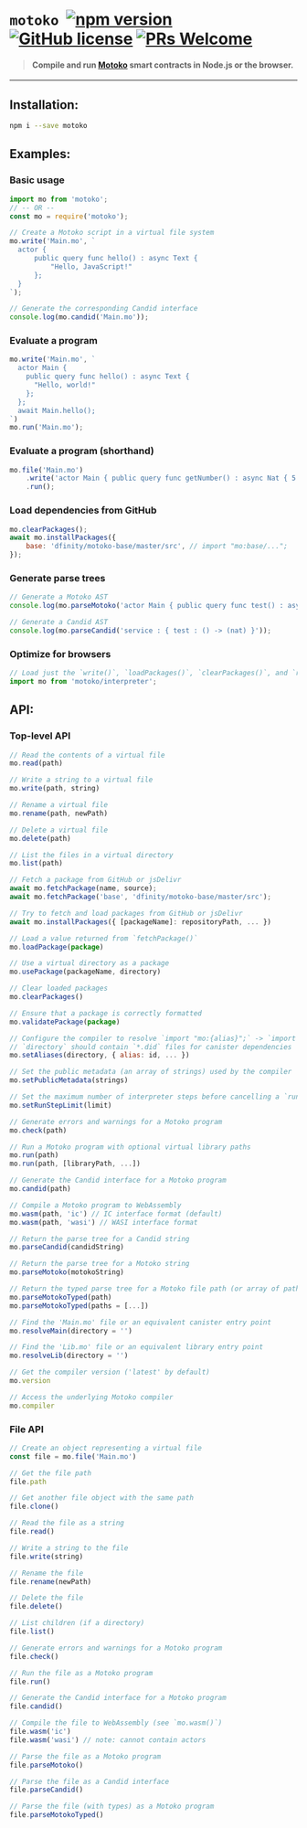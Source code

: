 
# `motoko` &nbsp;[![npm version](https://img.shields.io/npm/v/motoko.svg?logo=npm)](https://www.npmjs.com/package/motoko) [![GitHub license](https://img.shields.io/badge/license-Apache%202.0-blue.svg)](https://opensource.org/licenses/Apache-2.0) [![PRs Welcome](https://img.shields.io/badge/PRs-welcome-brightgreen.svg)](https://github.com/dfinity/motoko/issues)

> #### Compile and run [Motoko](https://smartcontracts.org/) smart contracts in Node.js or the browser.

---

## Installation:

```sh
npm i --save motoko
```

## Examples:

### Basic usage

```js
import mo from 'motoko';
// -- OR --
const mo = require('motoko');

// Create a Motoko script in a virtual file system
mo.write('Main.mo', `
  actor {
      public query func hello() : async Text {
          "Hello, JavaScript!"
      };
  }
`);

// Generate the corresponding Candid interface
console.log(mo.candid('Main.mo'));
```

### Evaluate a program

```js
mo.write('Main.mo', `
  actor Main {
    public query func hello() : async Text {
      "Hello, world!"
    };
  };
  await Main.hello();
`)
mo.run('Main.mo');
```

### Evaluate a program (shorthand)

```js
mo.file('Main.mo')
    .write('actor Main { public query func getNumber() : async Nat { 5 } }')
    .run();
```

### Load dependencies from GitHub

```js
mo.clearPackages();
await mo.installPackages({
    base: 'dfinity/motoko-base/master/src', // import "mo:base/...";
});
```

### Generate parse trees

```js
// Generate a Motoko AST
console.log(mo.parseMotoko('actor Main { public query func test() : async Nat { 123 } }'));

// Generate a Candid AST
console.log(mo.parseCandid('service : { test : () -> (nat) }'));
```

### Optimize for browsers

```js
// Load just the `write()`, `loadPackages()`, `clearPackages()`, and `run()`, operations for a smaller file size:
import mo from 'motoko/interpreter';
```

## API:

### Top-level API

```js
// Read the contents of a virtual file
mo.read(path)

// Write a string to a virtual file
mo.write(path, string)

// Rename a virtual file
mo.rename(path, newPath)

// Delete a virtual file
mo.delete(path)

// List the files in a virtual directory
mo.list(path)

// Fetch a package from GitHub or jsDelivr
await mo.fetchPackage(name, source);
await mo.fetchPackage('base', 'dfinity/motoko-base/master/src');

// Try to fetch and load packages from GitHub or jsDelivr
await mo.installPackages({ [packageName]: repositoryPath, ... })

// Load a value returned from `fetchPackage()`
mo.loadPackage(package)

// Use a virtual directory as a package
mo.usePackage(packageName, directory)

// Clear loaded packages
mo.clearPackages()

// Ensure that a package is correctly formatted
mo.validatePackage(package)

// Configure the compiler to resolve `import "mo:{alias}";` -> `import "canister:{id}";`
// `directory` should contain `*.did` files for canister dependencies
mo.setAliases(directory, { alias: id, ... })

// Set the public metadata (an array of strings) used by the compiler
mo.setPublicMetadata(strings)

// Set the maximum number of interpreter steps before cancelling a `run()` invocation
mo.setRunStepLimit(limit)

// Generate errors and warnings for a Motoko program
mo.check(path)

// Run a Motoko program with optional virtual library paths
mo.run(path)
mo.run(path, [libraryPath, ...])

// Generate the Candid interface for a Motoko program
mo.candid(path)

// Compile a Motoko program to WebAssembly
mo.wasm(path, 'ic') // IC interface format (default)
mo.wasm(path, 'wasi') // WASI interface format

// Return the parse tree for a Candid string
mo.parseCandid(candidString)

// Return the parse tree for a Motoko string
mo.parseMotoko(motokoString)

// Return the typed parse tree for a Motoko file path (or array of paths)
mo.parseMotokoTyped(path)
mo.parseMotokoTyped(paths = [...])

// Find the 'Main.mo' file or an equivalent canister entry point
mo.resolveMain(directory = '')

// Find the 'Lib.mo' file or an equivalent library entry point
mo.resolveLib(directory = '')

// Get the compiler version ('latest' by default)
mo.version

// Access the underlying Motoko compiler
mo.compiler
```

### File API

```js
// Create an object representing a virtual file
const file = mo.file('Main.mo')

// Get the file path
file.path

// Get another file object with the same path
file.clone()

// Read the file as a string
file.read()

// Write a string to the file
file.write(string)

// Rename the file
file.rename(newPath)

// Delete the file
file.delete()

// List children (if a directory)
file.list()

// Generate errors and warnings for a Motoko program
file.check()

// Run the file as a Motoko program
file.run()

// Generate the Candid interface for a Motoko program
file.candid()

// Compile the file to WebAssembly (see `mo.wasm()`)
file.wasm('ic')
file.wasm('wasi') // note: cannot contain actors

// Parse the file as a Motoko program
file.parseMotoko()

// Parse the file as a Candid interface
file.parseCandid()

// Parse the file (with types) as a Motoko program
file.parseMotokoTyped()
```
